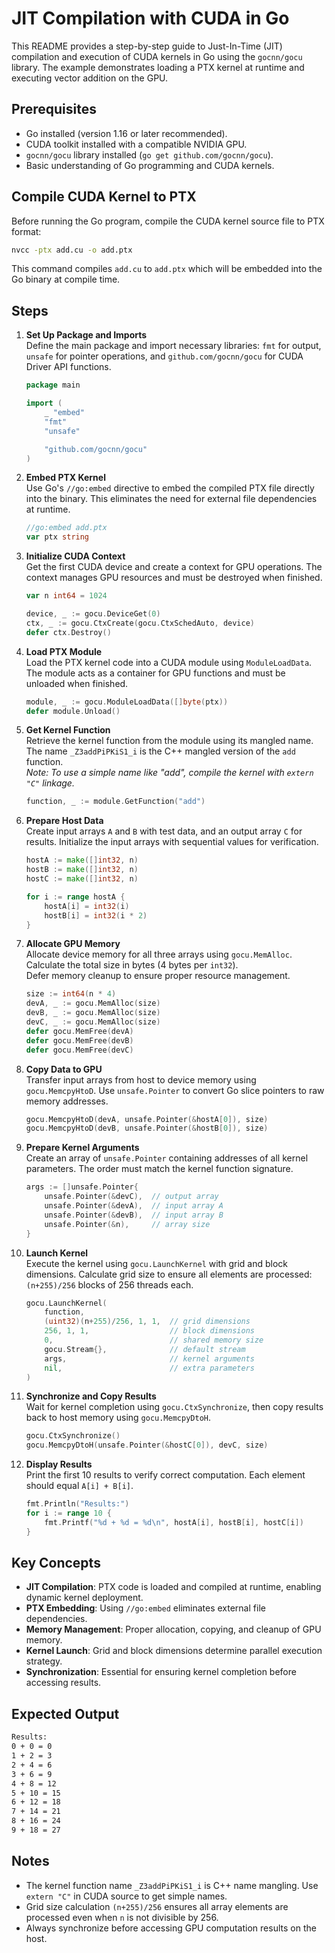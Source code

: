 # JIT Compilation with CUDA in Go

This README provides a step-by-step guide to Just-In-Time (JIT) compilation and execution of CUDA kernels in Go using the `gocnn/gocu` library. The example demonstrates loading a PTX kernel at runtime and executing vector addition on the GPU.

## Prerequisites

- Go installed (version 1.16 or later recommended).
- CUDA toolkit installed with a compatible NVIDIA GPU.
- `gocnn/gocu` library installed (`go get github.com/gocnn/gocu`).
- Basic understanding of Go programming and CUDA kernels.

## Compile CUDA Kernel to PTX

Before running the Go program, compile the CUDA kernel source file to PTX format:

```bash
nvcc -ptx add.cu -o add.ptx
```

This command compiles `add.cu` to `add.ptx` which will be embedded into the Go binary at compile time.

## Steps

1. **Set Up Package and Imports**  
   Define the main package and import necessary libraries: `fmt` for output, `unsafe` for pointer operations, and `github.com/gocnn/gocu` for CUDA Driver API functions.  

   ```go
   package main
   
   import (
       _ "embed"
       "fmt"
       "unsafe"
   
       "github.com/gocnn/gocu"
   )
   ```

2. **Embed PTX Kernel**  
   Use Go's `//go:embed` directive to embed the compiled PTX file directly into the binary. This eliminates the need for external file dependencies at runtime.  

   ```go
   //go:embed add.ptx
   var ptx string
   ```

3. **Initialize CUDA Context**  
   Get the first CUDA device and create a context for GPU operations. The context manages GPU resources and must be destroyed when finished.  

   ```go
   var n int64 = 1024
   
   device, _ := gocu.DeviceGet(0)
   ctx, _ := gocu.CtxCreate(gocu.CtxSchedAuto, device)
   defer ctx.Destroy()
   ```

4. **Load PTX Module**  
   Load the PTX kernel code into a CUDA module using `ModuleLoadData`. The module acts as a container for GPU functions and must be unloaded when finished.  

   ```go
   module, _ := gocu.ModuleLoadData([]byte(ptx))
   defer module.Unload()
   ```

5. **Get Kernel Function**  
   Retrieve the kernel function from the module using its mangled name. The name `_Z3addPiPKiS1_i` is the C++ mangled version of the `add` function.  
   *Note: To use a simple name like "add", compile the kernel with `extern "C"` linkage.*  

   ```go
   function, _ := module.GetFunction("add")
   ```

6. **Prepare Host Data**  
   Create input arrays `A` and `B` with test data, and an output array `C` for results. Initialize the input arrays with sequential values for verification.  

   ```go
   hostA := make([]int32, n)
   hostB := make([]int32, n)
   hostC := make([]int32, n)
   
   for i := range hostA {
       hostA[i] = int32(i)
       hostB[i] = int32(i * 2)
   }
   ```

7. **Allocate GPU Memory**  
   Allocate device memory for all three arrays using `gocu.MemAlloc`. Calculate the total size in bytes (4 bytes per `int32`).  
   Defer memory cleanup to ensure proper resource management.  

   ```go
   size := int64(n * 4)
   devA, _ := gocu.MemAlloc(size)
   devB, _ := gocu.MemAlloc(size)
   devC, _ := gocu.MemAlloc(size)
   defer gocu.MemFree(devA)
   defer gocu.MemFree(devB)
   defer gocu.MemFree(devC)
   ```

8. **Copy Data to GPU**  
   Transfer input arrays from host to device memory using `gocu.MemcpyHtoD`. Use `unsafe.Pointer` to convert Go slice pointers to raw memory addresses.  

   ```go
   gocu.MemcpyHtoD(devA, unsafe.Pointer(&hostA[0]), size)
   gocu.MemcpyHtoD(devB, unsafe.Pointer(&hostB[0]), size)
   ```

9. **Prepare Kernel Arguments**  
   Create an array of `unsafe.Pointer` containing addresses of all kernel parameters. The order must match the kernel function signature.  

   ```go
   args := []unsafe.Pointer{
       unsafe.Pointer(&devC),  // output array
       unsafe.Pointer(&devA),  // input array A
       unsafe.Pointer(&devB),  // input array B
       unsafe.Pointer(&n),     // array size
   }
   ```

10. **Launch Kernel**  
    Execute the kernel using `gocu.LaunchKernel` with grid and block dimensions. Calculate grid size to ensure all elements are processed: `(n+255)/256` blocks of 256 threads each.  

    ```go
    gocu.LaunchKernel(
        function,
        (uint32)(n+255)/256, 1, 1,  // grid dimensions
        256, 1, 1,                  // block dimensions
        0,                          // shared memory size
        gocu.Stream{},              // default stream
        args,                       // kernel arguments
        nil,                        // extra parameters
    )
    ```

11. **Synchronize and Copy Results**  
    Wait for kernel completion using `gocu.CtxSynchronize`, then copy results back to host memory using `gocu.MemcpyDtoH`.  

    ```go
    gocu.CtxSynchronize()
    gocu.MemcpyDtoH(unsafe.Pointer(&hostC[0]), devC, size)
    ```

12. **Display Results**  
    Print the first 10 results to verify correct computation. Each element should equal `A[i] + B[i]`.  

    ```go
    fmt.Println("Results:")
    for i := range 10 {
        fmt.Printf("%d + %d = %d\n", hostA[i], hostB[i], hostC[i])
    }
    ```

## Key Concepts

- **JIT Compilation**: PTX code is loaded and compiled at runtime, enabling dynamic kernel deployment.
- **PTX Embedding**: Using `//go:embed` eliminates external file dependencies.
- **Memory Management**: Proper allocation, copying, and cleanup of GPU memory.
- **Kernel Launch**: Grid and block dimensions determine parallel execution strategy.
- **Synchronization**: Essential for ensuring kernel completion before accessing results.

## Expected Output

```sh
Results:
0 + 0 = 0
1 + 2 = 3
2 + 4 = 6
3 + 6 = 9
4 + 8 = 12
5 + 10 = 15
6 + 12 = 18
7 + 14 = 21
8 + 16 = 24
9 + 18 = 27
```

## Notes

- The kernel function name `_Z3addPiPKiS1_i` is C++ name mangling. Use `extern "C"` in CUDA source to get simple names.
- Grid size calculation `(n+255)/256` ensures all array elements are processed even when `n` is not divisible by 256.
- Always synchronize before accessing GPU computation results on the host.

